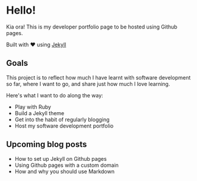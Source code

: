 # Hello!

Kia ora! This is my developer portfolio page to be hosted using Github pages.

Built with :heart: using [Jekyll](https://jekyllrb.com/)

## Goals
This project is to reflect how much I have learnt with software development so far, where I want to go, and share just how much I love learning.

Here's what I want to do along the way:
* Play with Ruby
* Build a Jekyll theme
* Get into the habit of regularly blogging
* Host my software development portfolio

## Upcoming blog posts
* How to set up Jekyll on Github pages
* Using Github pages with a custom domain
* How and why you should use Markdown